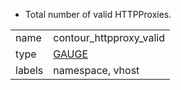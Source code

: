 * Total number of valid HTTPProxies.

| | |
| - | - |
| name | contour_httpproxy_valid |
| type | [GAUGE](https://prometheus.io/docs/concepts/metric_types/#gauge) |
| labels | namespace, vhost |
